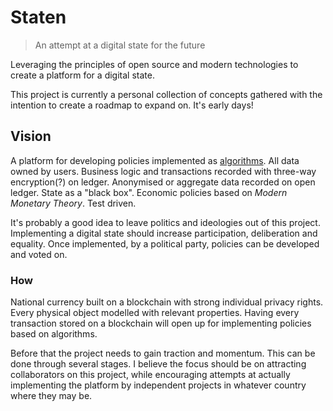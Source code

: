 # Staten
> An attempt at a digital state for the future

Leveraging the principles of open source and modern technologies to create a platform for a digital state. 

This project is currently a personal collection of concepts gathered with the intention to create a roadmap to expand on. It's early days!

## Vision

A platform for developing policies implemented as [algorithms](https://en.wikipedia.org/wiki/Algorithmic_regulation). All data owned by users. Business logic and transactions recorded with three-way encryption(?) on ledger. Anonymised or aggregate data recorded on open ledger. State as a "black box". Economic policies based on *Modern Monetary Theory*. Test driven.

It's probably a good idea to leave politics and ideologies out of this project. Implementing a digital state should increase participation, deliberation and equality. Once implemented, by a political party, policies can be developed and voted on.

### How
 
National currency built on a blockchain with strong individual privacy rights. Every physical object modelled with relevant properties. Having every transaction stored on a blockchain will open up for implementing policies based on algorithms.

Before that the project needs to gain traction and momentum. This can be done through several stages. I believe the focus should be on attracting collaborators on this project, while encouraging attempts at actually implementing the platform by independent projects in whatever country where they may be.

